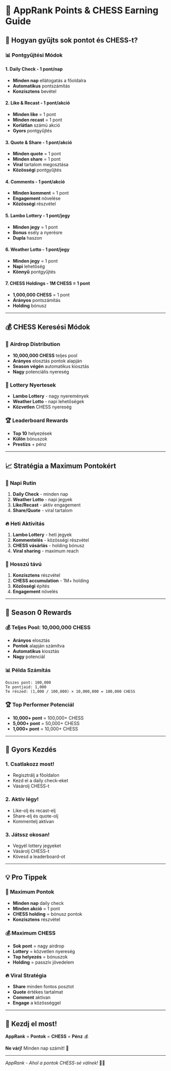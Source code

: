 # 🎯 AppRank Points & CHESS Earning Guide

## 🚀 Hogyan gyűjts sok pontot és CHESS-t?

### 📊 Pontgyűjtési Módok

#### 1. **Daily Check** - 1 pont/nap
- **Minden nap** ellátogatás a főoldalra
- **Automatikus** pontszámítás
- **Konzisztens** bevétel

#### 2. **Like & Recast** - 1 pont/akció
- **Minden like** = 1 pont
- **Minden recast** = 1 pont
- **Korlátlan** számú akció
- **Gyors** pontgyűjtés

#### 3. **Quote & Share** - 1 pont/akció
- **Minden quote** = 1 pont
- **Minden share** = 1 pont
- **Viral** tartalom megosztása
- **Közösségi** pontgyűjtés

#### 4. **Comments** - 1 pont/akció
- **Minden komment** = 1 pont
- **Engagement** növelése
- **Közösségi** részvétel

#### 5. **Lambo Lottery** - 1 pont/jegy
- **Minden jegy** = 1 pont
- **Bonus** esély a nyerésre
- **Dupla** haszon

#### 6. **Weather Lotto** - 1 pont/jegy
- **Minden jegy** = 1 pont
- **Napi** lehetőség
- **Könnyű** pontgyűjtés

#### 7. **CHESS Holdings** - 1M CHESS = 1 pont
- **1,000,000 CHESS** = 1 pont
- **Arányos** pontszámítás
- **Holding** bónusz

---

## 💰 CHESS Keresési Módok

### 🎁 **Airdrop Distribution**
- **10,000,000 CHESS** teljes pool
- **Arányos** elosztás pontok alapján
- **Season végén** automatikus kiosztás
- **Nagy** potenciális nyereség

### 🎲 **Lottery Nyertesek**
- **Lambo Lottery** - nagy nyeremények
- **Weather Lotto** - napi lehetőségek
- **Közvetlen** CHESS nyereség

### 🏆 **Leaderboard Rewards**
- **Top 10** helyezések
- **Külön** bónuszok
- **Prestízs** + pénz

---

## 📈 **Stratégia a Maximum Pontokért**

### 🎯 **Napi Rutin**
1. **Daily Check** - minden nap
2. **Weather Lotto** - napi jegyek
3. **Like/Recast** - aktív engagement
4. **Share/Quote** - viral tartalom

### 🔥 **Heti Aktivitás**
1. **Lambo Lottery** - heti jegyek
2. **Kommentelés** - közösségi részvétel
3. **CHESS vásárlás** - holding bónusz
4. **Viral sharing** - maximum reach

### 💎 **Hosszú távú**
1. **Konzisztens** részvétel
2. **CHESS accumulation** - 1M+ holding
3. **Közösségi** építés
4. **Engagement** növelés

---

## 🎊 **Season 0 Rewards**

### 💰 **Teljes Pool: 10,000,000 CHESS**
- **Arányos** elosztás
- **Pontok** alapján számítva
- **Automatikus** kiosztás
- **Nagy** potenciál

### 📊 **Példa Számítás**
```
Összes pont: 100,000
Te pontjaid: 1,000
Te részed: (1,000 / 100,000) × 10,000,000 = 100,000 CHESS
```

### 🏆 **Top Performer Potenciál**
- **10,000+ pont** = 100,000+ CHESS
- **5,000+ pont** = 50,000+ CHESS
- **1,000+ pont** = 10,000+ CHESS

---

## 🚀 **Gyors Kezdés**

### 1. **Csatlakozz most!**
- Regisztrálj a főoldalon
- Kezd el a daily check-eket
- Vásárolj CHESS-t

### 2. **Aktív légy!**
- Like-olj és recast-elj
- Share-elj és quote-olj
- Kommentelj aktívan

### 3. **Játssz okosan!**
- Vegyél lottery jegyeket
- Vásárolj CHESS-t
- Kövesd a leaderboard-ot

---

## 💡 **Pro Tippek**

### 🎯 **Maximum Pontok**
- **Minden nap** daily check
- **Minden akció** = 1 pont
- **CHESS holding** = bónusz pontok
- **Konzisztens** részvétel

### 💰 **Maximum CHESS**
- **Sok pont** = nagy airdrop
- **Lottery** = közvetlen nyereség
- **Top helyezés** = bónuszok
- **Holding** = passzív jövedelem

### 🔥 **Viral Stratégia**
- **Share** minden fontos posztot
- **Quote** értékes tartalmat
- **Comment** aktívan
- **Engage** a közösséggel

---

## 🎉 **Kezdj el most!**

**AppRank** = **Pontok** = **CHESS** = **Pénz** 💰

**Ne várj!** Minden nap számít! 🚀

---

*AppRank - Ahol a pontok CHESS-sé válnek!* 🎯✨
